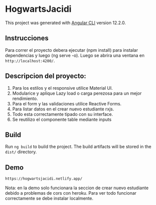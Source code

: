# HogwartsJacidi

This project was generated with [Angular CLI](https://github.com/angular/angular-cli) version 12.2.0.

## Instrucciones

Para correr el proyecto debera ejecutar (npm install) para instalar dependencias y luego (ng serve -o). Luego se abrira una ventana en `http://localhost:4200/`.


## Descripcion del proyecto:

1) Para los estilos y el responsive utilice Material UI. 
2) Modularice y aplique Lazy load o carga perezosa para un mejor rendimiento.
3) Para el form y las validaciones utilice Reactive Forms.
4) Para listar datos en el crear nuevo estudiante rxjs.
5) Todo esta correctamente tipado con su interface.
6) Se reutilizo el componente table mediante inputs
## Build

Run `ng build` to build the project. The build artifacts will be stored in the `dist/` directory.

## Demo
    https://hogwartsjacidi.netlify.app/
Nota: en la demo solo funcionara la seccion de crear nuevo estudiante debido a problemas de cors con heroku. Para ver todo funcionar correctamente se debe instalar localmente.